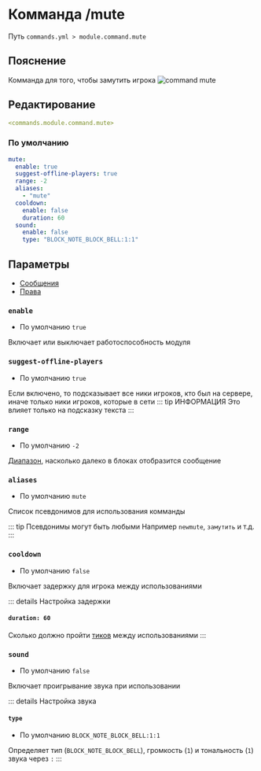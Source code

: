 # Комманда /mute
Путь `commands.yml > module.command.mute`

## Пояснение
Комманда для того, чтобы замутить игрока
![command mute](/commandmute.png)

## Редактирование
```yaml
<commands.module.command.mute>
```

### По умолчанию
```yaml
mute:
  enable: true
  suggest-offline-players: true
  range: -2
  aliases:
    - "mute"
  cooldown:
    enable: false
    duration: 60
  sound:
    enable: false
    type: "BLOCK_NOTE_BLOCK_BELL:1:1"
```

## Параметры

- [Сообщения](/ru/messages/ru_ru/module/command/mute/)
- [Права](/ru/permissions/module/command/mute/)

### `enable`
- По умолчанию `true`

Включает или выключает работоспособность модуля

### `suggest-offline-players`
- По умолчанию `true`

Если включено, то подсказывает все ники игроков, кто был на сервере, иначе только ники игроков, которые в сети
::: tip ИНФОРМАЦИЯ
Это влияет только на подсказку текста
:::

### `range`
- По умолчанию `-2`

[Диапазон](#виды-диапазонов), насколько далеко в блоках отобразится сообщение

### `aliases`
- По умолчанию `mute`

Список псевдонимов для использования комманды

::: tip Псевдонимы могут быть любыми
Например `newmute`, `замутить` и т.д.
:::

### `cooldown`
- По умолчанию `false`

Включает задержку для игрока между использованиями

::: details Настройка задержки
#### `duration: 60`

Сколько должно пройти [тиков](https://ru.minecraft.wiki/w/%D0%A2%D0%B0%D0%BA%D1%82) между использованиями
:::

### `sound`
- По умолчанию `false`

Включает проигрывание звука при использовании

::: details Настройка звука
#### `type`
- По умолчанию `BLOCK_NOTE_BLOCK_BELL:1:1`

Определяет тип (`BLOCK_NOTE_BLOCK_BELL`), громкость (`1`) и тональность (`1`) звука через `:`
:::

<!--@include: @/ru/parts/range.md-->